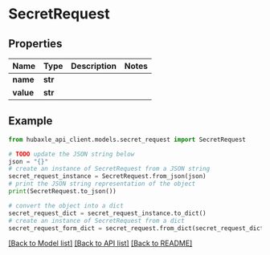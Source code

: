# SecretRequest


## Properties

Name | Type | Description | Notes
------------ | ------------- | ------------- | -------------
**name** | **str** |  | 
**value** | **str** |  | 

## Example

```python
from hubaxle_api_client.models.secret_request import SecretRequest

# TODO update the JSON string below
json = "{}"
# create an instance of SecretRequest from a JSON string
secret_request_instance = SecretRequest.from_json(json)
# print the JSON string representation of the object
print(SecretRequest.to_json())

# convert the object into a dict
secret_request_dict = secret_request_instance.to_dict()
# create an instance of SecretRequest from a dict
secret_request_form_dict = secret_request.from_dict(secret_request_dict)
```
[[Back to Model list]](../README.md#documentation-for-models) [[Back to API list]](../README.md#documentation-for-api-endpoints) [[Back to README]](../README.md)


